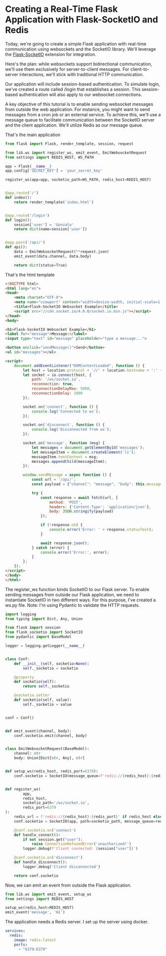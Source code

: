 # Creating a Real-Time Flask Application with Flask-SocketIO and Redis

Today, we're going to create a simple Flask application with real-time communication using websockets and the 
SocketIO library. We'll leverage the [Flask-SocketIO](https://flask-socketio.readthedocs.io/) extension for integration.

Here's the plan: while websockets support bidirectional communication, we'll use them exclusively for server-to-client messages. For client-to-server interactions, we'll stick with traditional HTTP communication.

Our application will include session-based authentication. To simulate login, we've created a route called /login that establishes a session. This session-based authentication will also apply to our websocket connections.

A key objective of this tutorial is to enable sending websocket messages from outside the web application. For instance, you might want to send messages from a cron job or an external service. To achieve this, we'll use a message queue to facilitate communication between the SocketIO server and the client application. We'll utilize Redis as our message queue.

That's the main application

```python
from flask import Flask, render_template, session, request

from lib.ws import register_ws, emit_event, EmitWebsocketRequest
from settings import REDIS_HOST, WS_PATH

app = Flask(__name__)
app.config['SECRET_KEY'] = 'your_secret_key'

register_ws(app=app, socketio_path=WS_PATH, redis_host=REDIS_HOST)


@app.route('/')
def index():
    return render_template('index.html')


@app.route('/login')
def login():
    session['user'] = 'Gonzalo'
    return dict(name=session['user'])


@app.post('/api/')
def api():
    data = EmitWebsocketRequest(**request.json)
    emit_event(data.channel, data.body)

    return dict(status=True)
```

That's the html template

```html
<!DOCTYPE html>
<html lang="en">
<head>
    <meta charset="UTF-8">
    <meta name="viewport" content="width=device-width, initial-scale=1.0">
    <title>Flask-SocketIO Websocket Example</title>
    <script src="//cdn.socket.io/4.0.0/socket.io.min.js"></script>
</head>
<body>

<h1>Flask-SocketIO Websocket Example</h1>
<label for="message">Message:</label>
<input type="text" id="message" placeholder="type a message...">

<button onclick="sendMessage()">Send</button>
<ul id="messages"></ul>

<script>
    document.addEventListener("DOMContentLoaded", function () {
        let host = location.protocol + '//' + location.hostname + ':' + location.port
        let socket = io.connect(host, {
            path: '/ws/socket.io',
            reconnection: true,
            reconnectionDelayMax: 5000,
            reconnectionDelay: 1000
        });

        socket.on('connect', function () {
            console.log('Connected to ws');
        });

        socket.on('disconnect', function () {
            console.log('Disconnected from ws');
        });

        socket.on('message', function (msg) {
            let messages = document.getElementById('messages');
            let messageItem = document.createElement('li');
            messageItem.textContent = msg;
            messages.appendChild(messageItem);
        });

        window.sendMessage = async function () {
            const url = '/api/';
            const payload = {"channel": "message", "body": this.message.value};

            try {
                const response = await fetch(url, {
                    method: 'POST',
                    headers: {'Content-Type': 'application/json'},
                    body: JSON.stringify(payload)
                });

                if (!response.ok) {
                    console.error('Error: ' + response.statusText);
                }

                await response.json();
            } catch (error) {
                console.error('Error:', error);
            }
        };
    });
</script>
</body>
</html>
```
The register_ws function binds SocketIO to our Flask server. To enable sending messages from outside our Flask application, we need to instantiate SocketIO in two different ways. For this purpose, I've created a ws.py file. Note: I'm using Pydantic to validate the HTTP requests.

```python
import logging
from typing import Dict, Any, Union

from flask import session
from flask_socketio import SocketIO
from pydantic import BaseModel

logger = logging.getLogger(__name__)


class Conf:
    def __init__(self, socketio=None):
        self._socketio = socketio

    @property
    def socketio(self):
        return self._socketio

    @socketio.setter
    def socketio(self, value):
        self._socketio = value


conf = Conf()


def emit_event(channel, body):
    conf.socketio.emit(channel, body)


class EmitWebsocketRequest(BaseModel):
    channel: str
    body: Union[Dict[str, Any], str]


def setup_ws(redis_host, redis_port=6379):
    conf.socketio = SocketIO(message_queue=f'redis://{redis_host}:{redis_port}')


def register_ws(
        app,
        redis_host,
        socketio_path='/ws/socket.io',
        redis_port=6379
):
    redis_url = f'redis://{redis_host}:{redis_port}' if redis_host else None
    conf.socketio = SocketIO(app, path=socketio_path, message_queue=redis_url)

    @conf.socketio.on('connect')
    def handle_connect():
        if not session.get("user"):
            raise ConnectionRefusedError('unauthorized!')
        logger.debug(f'Client connected: {session["user"]}')

    @conf.socketio.on('disconnect')
    def handle_disconnect():
        logger.debug('Client disconnected')

    return conf.socketio
```

Now, we can emit an event from outside the Flask application.

```python
from lib.ws import emit_event, setup_ws
from settings import REDIS_HOST

setup_ws(redis_host=REDIS_HOST)
emit_event('message', 'Hi')
```
The application needs a Redis server. I set up the server using docker.

```yaml
services:
  redis:
    image: redis:latest
    ports:
      - "6379:6379"
```